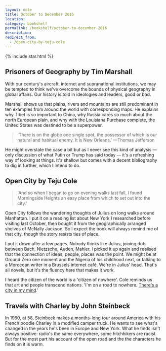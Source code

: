 ```yaml
---
layout: note
title: October to December 2016
location: 
category: bookshelf
permalink: /bookshelf/october-to-december-2016
description:
redirect_from: 
  - /open-city-by-teju-cole
---
```


<aside>{% include star.html %}</aside>

## Prisoners of Geography by Tim Marshall 

With our century's aircraft, internet and supranational institutions, we may be
tempted to think we've overcome the bounds of physical geography in global
affairs. Our history is told in ideologies and leaders, good or bad.

Marshall shows us that plains, rivers and mountains are still predominant in ten
examples from around the world with corresponding maps. He explains why Tibet is
so important to China, why Russia cares so much about the north European plain,
and why with the Louisiana Purchase complete, the United States was destined to
be a superpower.

> 'There is on the globe one single spot, the possessor of which is our natural
and habitual enemy. It is New Orleans.' &mdash;Thomas Jefferson

He might overstate the case a bit but as I never see this kind of analysis
&mdash; only discussion of what Putin or Trump has said today &mdash; it's a
refreshing way of looking at things. It's shallow but comes with a
decent bibliography to dig in further, which I intend to do.

## Open City by Teju Cole

> 'And so when I began to go on evening walks last fall, I found Morningside
> Heights an easy place from which to set out into the city.'

Open City follows the wandering thoughts of Julius on long walks around
Manhattan. I put it on a reading list about New York I researched before
visiting last October, then bought it from the geographically arranged shelves
of McNally Jackson. So I expect the book will always remind me of that city,
though the story resists ties of place.

I put it down after a few pages. Nobody thinks like Julius, joining dots between
Bach, Nietzsche, Auden, Mahler. I picked it up again and realised that the
connection of ideas, people, places was the point. We might be at Ground Zero
one moment and the Nigeria of his childhood next, or talking to a Moroccan
writer in a Brussels internet café. We're in Julius' head. That's all novels,
but it's the fluency here that makes it work.

I heard the citizen of the world is a 'citizen of nowhere'. Cole reminds us that
art and people transcend nations. 'I'm on a road to nowhere. [There's a city in
my mind][1].'

## Travels with Charley by John Steinbeck

In 1960, at 58, Steinbeck makes a months-long tour around America with his
French poodle Charley in a modified camper truck. He wants to see what's changed
in the years he's been in Europe and New York. What he finds isn't always
positive: radio's the same everywhere, some hitchhikers are racist. But for the
most part his account of the open road and the the characters he finds on it is
warm.

[1]: https://www.youtube.com/watch?v=AWtCittJyr0